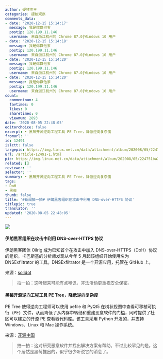 ```yaml
---
author: 硬核老王
categories: 硬核观察
comments_data:
- date: '2020-12-15 15:14:17'
  message: 我是你赢他爹
  postip: 120.199.11.146
  username: 来自浙江杭州的 Chrome 87.0|Windows 10 用户
- date: '2020-12-15 15:14:18'
  message: 我是你赢他爹
  postip: 120.199.11.146
  username: 来自浙江杭州的 Chrome 87.0|Windows 10 用户
- date: '2020-12-15 15:14:20'
  message: 我是你赢他爹
  postip: 120.199.11.146
  username: 来自浙江杭州的 Chrome 87.0|Windows 10 用户
- date: '2020-12-15 15:14:20'
  message: 我是你赢他爹
  postip: 120.199.11.146
  username: 来自浙江杭州的 Chrome 87.0|Windows 10 用户
count:
  commentnum: 4
  favtimes: 0
  likes: 0
  sharetimes: 0
  viewnum: 2893
date: '2020-08-05 22:48:05'
editorchoice: false
excerpt: • 黑莓开源逆向工程工具 PE Tree，降低逆向复杂度
fromurl: ''
id: 12491
islctt: false
largepic: https://img.linux.net.cn/data/attachment/album/202008/05/224751ba2m84av8am8e1kv.jpg
url: /article-12491-1.html
pic: https://img.linux.net.cn/data/attachment/album/202008/05/224751ba2m84av8am8e1kv.jpg.thumb.jpg
related: []
reviewer: ''
selector: ''
summary: • 黑莓开源逆向工程工具 PE Tree，降低逆向复杂度
tags:
- DoH
- 黑莓
thumb: false
title: '#新闻拍一拍# 伊朗黑客组织在攻击中利用 DNS-over-HTTPS 协议'
titlepic: true
translator: ''
updated: '2020-08-05 22:48:05'
---
```


![](/data/attachment/album/202008/05/224751ba2m84av8am8e1kv.jpg)


#### 伊朗黑客组织在攻击中利用 DNS-over-HTTPS 协议


伊朗黑客团体 Oilrig 成为已知首个在攻击中加入 DNS-over-HTTPS（DoH）协议的组织。卡巴斯基的分析师发现从今年 5 月起该组织开始使用名为 DNSExfiltrator 的工具。DNSExfiltrator 是一个开源应用，托管在 GitHub 上。


来源：[solidot](https://www.solidot.org/story?sid=65149)



> 
> 拍一拍：这听起来可能有点嘲讽，非法活动更重视安全保密。
> 
> 
> 


#### 黑莓开源逆向工程工具 PE Tree，降低逆向复杂度


PE Tree 使得逆向工程师可以使用 pefile 和 PyQt5 在树状视图中查看可移植可执行（PE）文件，从而降低了从内存中转储和重建恶意软件的门槛，同时提供了社区可以建立的开源 PE 查看器代码库。该工具采用 Python 开发的，并支持Windows、Linux 和 Mac 操作系统。


来源：[开源中国](https://www.oschina.net/news/117697/blackberry-open-source-pe-tree-tool)



> 
> 拍一拍：这对研究恶意软件并找出解决方案有帮助。不过比较罕见的是，这个居然是黑莓推出的，似乎很少听说它的消息了。
> 
> 
>